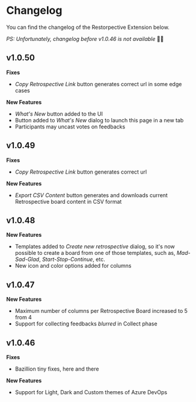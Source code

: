 # Changelog

You can find the changelog of the Restorpective Extension below.

_PS: Unfortunately, changelog before v1.0.46 is not available_ 🤦‍♂️

## v1.0.50

**Fixes**

* _Copy Retrospective Link_ button generates correct url in some edge cases

**New Features**

* _What's New_ button added to the UI
* Button added to _What's New_ dialog to launch this page in a new tab
* Participants may uncast votes on feedbacks

## v1.0.49

**Fixes**

* _Copy Retrospective Link_ button generates correct url

**New Features**

* _Export CSV Content_ button generates and downloads current Retrospective board content in CSV format

## v1.0.48

**New Features**

* Templates added to _Create new retrospective_ dialog, so it's now possible to create a board from one of those templates, such as, _Mad-Sad-Glad_, _Start-Stop-Continue_, etc.
* New icon and color options added for columns

## v1.0.47

**New Features**

* Maximum number of columns per Retrospective Board increased to 5 from 4
* Support for collecting feedbacks _blurred_ in Collect phase

## v1.0.46

**Fixes**

* Bazillion tiny fixes, here and there

**New Features**

* Support for Light, Dark and Custom themes of Azure DevOps
